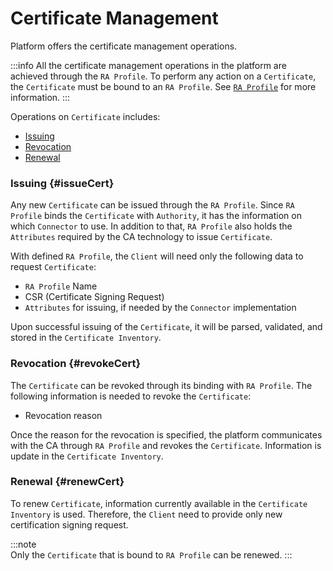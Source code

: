 # Certificate Management

Platform offers the certificate management operations.

:::info
All the certificate management operations in the platform are achieved through the `RA Profile`. To perform any action on a `Certificate`, the `Certificate` must be bound to an `RA Profile`. See [`RA Profile`](../core-components/ra-profile) for more information.
:::

Operations on `Certificate` includes:

- [Issuing](#issueCert)
- [Revocation](#revokeCert)
- [Renewal](#renewCert)

### Issuing {#issueCert}

Any new `Certificate` can be issued through the `RA Profile`. Since `RA Profile` binds the `Certificate` with `Authority`, it has the information on which `Connector` to use. In addition to that, `RA Profile` also holds the `Attributes` required by the CA technology to issue `Certificate`.

With defined `RA Profile`, the `Client` will need only the following data to request `Certificate`:

- `RA Profile` Name
- CSR (Certificate Signing Request)
- `Attributes` for issuing, if needed by the `Connector` implementation

Upon successful issuing of the `Certificate`, it will be parsed, validated, and stored in the `Certificate Inventory`.

### Revocation {#revokeCert}

The `Certificate` can be revoked through its binding with `RA Profile`. The following information is needed to revoke the `Certificate`:

- Revocation reason

Once the reason for the revocation is specified, the platform communicates with the CA through `RA Profile` and revokes the `Certificate`. Information is update in the `Certificate Inventory`.

### Renewal {#renewCert}

To renew `Certificate`, information currently available in the `Certificate Inventory` is used. Therefore, the `Client` need to provide only new certification signing request.

:::note  
Only the `Certificate` that is bound to `RA Profile` can be renewed.
:::
